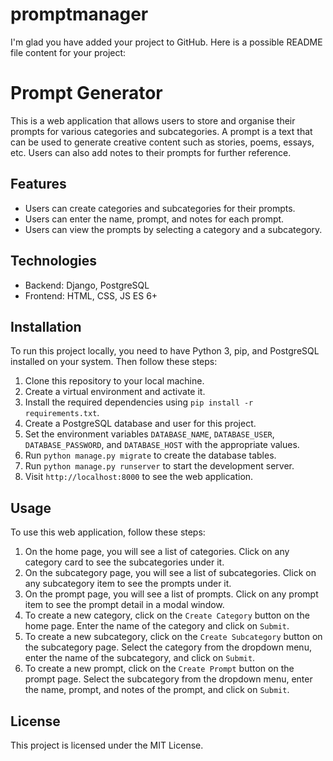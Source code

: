 # promptmanager

I'm glad you have added your project to GitHub. Here is a possible README file content for your project:

# Prompt Generator

This is a web application that allows users to store and organise their prompts for various categories and subcategories. A prompt is a text that can be used to generate creative content such as stories, poems, essays, etc. Users can also add notes to their prompts for further reference.

## Features

- Users can create categories and subcategories for their prompts.
- Users can enter the name, prompt, and notes for each prompt.
- Users can view the prompts by selecting a category and a subcategory.

## Technologies

- Backend: Django, PostgreSQL
- Frontend: HTML, CSS, JS ES 6+

## Installation

To run this project locally, you need to have Python 3, pip, and PostgreSQL installed on your system. Then follow these steps:

1. Clone this repository to your local machine.
2. Create a virtual environment and activate it.
3. Install the required dependencies using `pip install -r requirements.txt`.
4. Create a PostgreSQL database and user for this project.
5. Set the environment variables `DATABASE_NAME`, `DATABASE_USER`, `DATABASE_PASSWORD`, and `DATABASE_HOST` with the appropriate values.
6. Run `python manage.py migrate` to create the database tables.
7. Run `python manage.py runserver` to start the development server.
8. Visit `http://localhost:8000` to see the web application.

## Usage

To use this web application, follow these steps:

1. On the home page, you will see a list of categories. Click on any category card to see the subcategories under it.
2. On the subcategory page, you will see a list of subcategories. Click on any subcategory item to see the prompts under it.
3. On the prompt page, you will see a list of prompts. Click on any prompt item to see the prompt detail in a modal window.
4. To create a new category, click on the `Create Category` button on the home page. Enter the name of the category and click on `Submit`.
5. To create a new subcategory, click on the `Create Subcategory` button on the subcategory page. Select the category from the dropdown menu, enter the name of the subcategory, and click on `Submit`.
6. To create a new prompt, click on the `Create Prompt` button on the prompt page. Select the subcategory from the dropdown menu, enter the name, prompt, and notes of the prompt, and click on `Submit`.

## License

This project is licensed under the MIT License.
